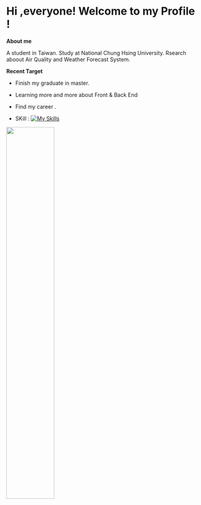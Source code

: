 # Hi ,everyone! Welcome to my Profile !

**About me**

A student in Taiwan. Study at National Chung Hsing University.
Rsearch aboout Air Quality and Weather Forecast System.

**Recent Target**
* Finish my graduate in master.

* Learning more and more about Front & Back End 

* Find my career .


* SKill :
[![My Skills](https://skillicons.dev/icons?i=python,c,cpp,linux,mysql)](https://skillicons.dev)



<img src = "https://i.imgur.com/2XP0OMA.png" width =50%>




